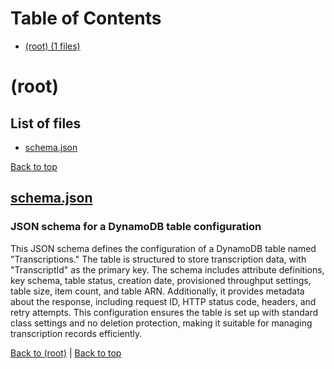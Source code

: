 # Table of Contents

- [(root) (1 files)](#root)
# (root)

## List of files

- [schema.json](#schemajson)

[Back to top](#table-of-contents)

## [schema.json](schema.json)

### JSON schema for a DynamoDB table configuration

This JSON schema defines the configuration of a DynamoDB table named "Transcriptions." The table is structured to store transcription data, with "TranscriptId" as the primary key. The schema includes attribute definitions, key schema, table status, creation date, provisioned throughput settings, table size, item count, and table ARN. Additionally, it provides metadata about the response, including request ID, HTTP status code, headers, and retry attempts. This configuration ensures the table is set up with standard class settings and no deletion protection, making it suitable for managing transcription records efficiently.

[Back to (root)](#root) | [Back to top](#table-of-contents)


